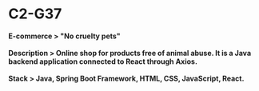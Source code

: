 # C2-G37
<strong>E-commerce<strong> > "No cruelty pets" <br><br>
<strong>Description<strong> > Online shop for products free of animal abuse. It is a Java backend application connected to React through Axios. <br><br>
<strong>Stack<strong> > Java, Spring Boot Framework, HTML, CSS, JavaScript, React.
